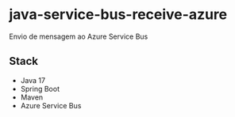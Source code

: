# java-service-bus-receive-azure
Envio de mensagem ao Azure Service Bus

## Stack
- Java 17
- Spring Boot
- Maven
- Azure Service Bus


